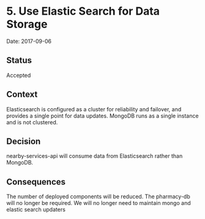 # 5. Use Elastic Search for Data Storage

Date: 2017-09-06

## Status

Accepted

## Context

Elasticsearch is configured as a cluster for reliability and failover, and provides a single point for data updates.
MongoDB runs as a single instance and is not clustered.

## Decision

 nearby-services-api will consume data from Elasticsearch rather than MongoDB.

## Consequences
The number of deployed components will be reduced.
The pharmacy-db will no longer be required.
We will no longer need to maintain mongo and elastic search updaters

